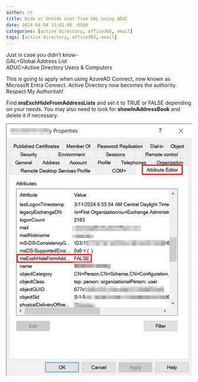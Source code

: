 ```yaml
---
author: rs
title: Hide or Unhide User from GAL using ADUC
date: 2024-04-04 13:01:00 -0500 
categories: [active directory, office365, email]
tags: [active directory, office365, email]
---
```

Just in case you didn't know-  
GAL=Global Address List  
ADUC=Active Directory Users & Computers

This is going to apply when using AzureAD Connect, now known as Microsoft Entra Connect. Active Directory now becomes the authority. Respect My Authoritah!

Find **msExchHideFromAddressLists** and set it to TRUE or FALSE depending on your needs. You may also need to look for **showInAddressBook** and delete it if necessary.

![](images/step-0.png)